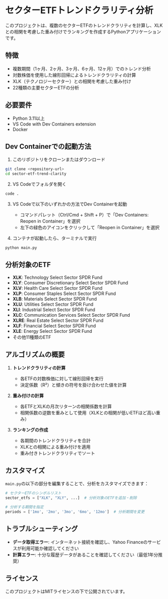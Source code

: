 # セクターETFトレンドクラリティ分析

このプロジェクトは、複数のセクターETFのトレンドクラリティを計算し、XLKとの相関を考慮した重み付けでランキングを作成するPythonアプリケーションです。

## 特徴

- 複数期間（1ヶ月、2ヶ月、3ヶ月、6ヶ月、12ヶ月）でのトレンド分析
- 対数株価を使用した線形回帰によるトレンドクラリティの計算
- XLK（テクノロジーセクター）との相関を考慮した重み付け
- 22種類の主要セクターETFの分析

## 必要要件

- Python 3.11以上
- VS Code with Dev Containers extension
- Docker

## Dev Containerでの起動方法

1. このリポジトリをクローンまたはダウンロード

```bash
git clone <repository-url>
cd sector-etf-trend-clarity
```

2. VS Codeでフォルダを開く

```bash
code .
```

3. VS Codeで以下のいずれかの方法でDev Containerを起動
   - コマンドパレット（Ctrl/Cmd + Shift + P）で「Dev Containers: Reopen in Container」を選択
   - 左下の緑色のアイコンをクリックして「Reopen in Container」を選択

4. コンテナが起動したら、ターミナルで実行

```bash
python main.py
```

## 分析対象のETF

- **XLK**: Technology Select Sector SPDR Fund
- **XLY**: Consumer Discretionary Select Sector SPDR Fund
- **XLV**: Health Care Select Sector SPDR Fund
- **XLP**: Consumer Staples Select Sector SPDR Fund
- **XLB**: Materials Select Sector SPDR Fund
- **XLU**: Utilities Select Sector SPDR Fund
- **XLI**: Industrial Select Sector SPDR Fund
- **XLC**: Communication Services Select Sector SPDR Fund
- **XLRE**: Real Estate Select Sector SPDR Fund
- **XLF**: Financial Select Sector SPDR Fund
- **XLE**: Energy Select Sector SPDR Fund
- その他11種類のETF

## アルゴリズムの概要

1. **トレンドクラリティの計算**
   - 各ETFの対数株価に対して線形回帰を実行
   - 決定係数（R²）と傾きの符号を掛け合わせた値を計算

2. **重み付けの計算**
   - 各ETFとXLKの月次リターンの相関係数を計算
   - 相関係数の逆数を重みとして使用（XLKとの相関が低いETFほど高い重み）

3. **ランキングの作成**
   - 各期間のトレンドクラリティを合計
   - XLKとの相関による重み付けを適用
   - 重み付きトレンドクラリティでソート

## カスタマイズ

`main.py`の以下の部分を編集することで、分析をカスタマイズできます：

```python
# セクターETFのシンボルリスト
sector_etfs = ["XLK", "XLY", ...]  # 分析対象のETFを追加・削除

# 分析する期間を指定
periods = ['1mo', '2mo', '3mo', '6mo', '12mo']  # 分析期間を変更
```

## トラブルシューティング

- **データ取得エラー**: インターネット接続を確認し、Yahoo Financeのサービスが利用可能か確認してください
- **計算エラー**: 十分な履歴データがあることを確認してください（最低1年分推奨）

## ライセンス

このプロジェクトはMITライセンスの下で公開されています。